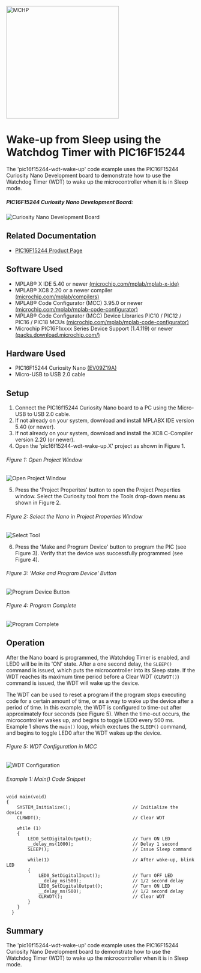 <!-- Please do not change this html logo with link -->
<a href="https://www.microchip.com" rel="nofollow"><img src="images/microchip.png" alt="MCHP" width="300"/></a>

# Wake-up from Sleep using the Watchdog Timer with PIC16F15244

The 'pic16f15244-wdt-wake-up' code example uses the PIC16F15244 Curiosity Nano Development board to demonstrate how to use the Watchdog Timer (WDT) to wake up the microcontroller when it is in Sleep mode.

##### PIC16F15244 Curiosity Nano Development Board:
![Curiosity Nano Development Board](images/NanoHighlights.png)

## Related Documentation
- [PIC16F15244 Product Page](https://www.microchip.com/wwwproducts/en/PIC16F15244)

## Software Used
- MPLAB® X IDE 5.40 or newer [(microchip.com/mplab/mplab-x-ide)](http://www.microchip.com/mplab/mplab-x-ide)
- MPLAB® XC8 2.20 or a newer compiler [(microchip.com/mplab/compilers)](http://www.microchip.com/mplab/compilers)
- MPLAB® Code Configurator (MCC) 3.95.0 or newer [(microchip.com/mplab/mplab-code-configurator)](https://www.microchip.com/mplab/mplab-code-configurator)
- MPLAB® Code Configurator (MCC) Device Libraries PIC10 / PIC12 / PIC16 / PIC18 MCUs [(microchip.com/mplab/mplab-code-configurator)](https://www.microchip.com/mplab/mplab-code-configurator)
- Microchip PIC16F1xxxx Series Device Support (1.4.119) or newer [(packs.download.microchip.com/)](https://packs.download.microchip.com/)

## Hardware Used
- PIC16F15244 Curiosity Nano [(EV09Z19A)](https://www.microchip.com/Developmenttools/ProductDetails/EV09Z19A)
- Micro-USB to USB 2.0 cable

## Setup
1. Connect the PIC16f15244 Curiosity Nano board to a PC using the Micro-USB to USB 2.0 cable.
2. If not already on your system, download and install MPLABX IDE version 5.40 (or newer).
3. If not already on your system, download and install the XC8 C-Compiler version 2.20 (or newer).
4. Open the 'pic16f15244-wdt-wake-up.X' project as shown in Figure 1.

  ###### Figure 1: Open Project Window
  ![Open Project Window](images/OpenProject.png)

5. Press the 'Project Properites' button to open the Project Properties window. Select the Curiosity tool from the Tools drop-down menu as shown in Figure 2.

  ###### Figure 2: Select the Nano in Project Properties Window
  ![Select Tool](images/SelectTool.png)

6. Press the 'Make and Program Device' button to program the PIC (see Figure 3). Verify that the device was successfully programmed (see Figure 4).

  ###### Figure 3: 'Make and Program Device' Button
  ![Program Device Button](images/MakeAndProgramButton.png)

  ###### Figure 4: Program Complete
  ![Program Complete](images/ProgramSuccess.png)


## Operation
After the Nano board is programmed, the Watchdog Timer is enabled, and LED0 will be in its 'ON' state. After a one second delay, the `SLEEP()` command is issued, which puts the microcontroller into its Sleep state. If the WDT reaches its maximum time period before a Clear WDT (`CLRWDT()`) command is issued, the WDT will wake up the device.

The WDT can be used to reset a program if the program stops executing code for a certain amount of time, or as a way to wake up the device after a period of time. In this example, the WDT is configured to time-out after approximately four seconds (see Figure 5). When the time-out occurs, the microcontroller wakes up, and begins to toggle LED0 every 500 ms. Example 1 shows the `main()` loop, which exectues the `SLEEP()` command, and begins to toggle LED0 after the WDT wakes up the device.

  ###### Figure 5: WDT Configuration in MCC
  ![WDT Configuration](images/WDTConfig.png)


###### Example 1: Main() Code Snippet

    void main(void)
    {
        SYSTEM_Initialize();                       // Initialize the device
        CLRWDT();                                  // Clear WDT

        while (1)
        {
            LED0_SetDigitalOutput();               // Turn ON LED
            __delay_ms(1000);                      // Delay 1 second
            SLEEP();                               // Issue Sleep command

            while(1)                               // After wake-up, blink LED
            {
                LED0_SetDigitalInput();            // Turn OFF LED
                __delay_ms(500);                   // 1/2 second delay
                LED0_SetDigitalOutput();           // Turn ON LED
                __delay_ms(500);                   // 1/2 second delay
                CLRWDT();                          // Clear WDT
            }
        }
      }


## Summary
The 'pic16f15244-wdt-wake-up' code example uses the PIC16F15244 Curiosity Nano Development board to demonstrate how to use the Watchdog Timer (WDT) to wake up the microcontroller when it is in Sleep mode.
